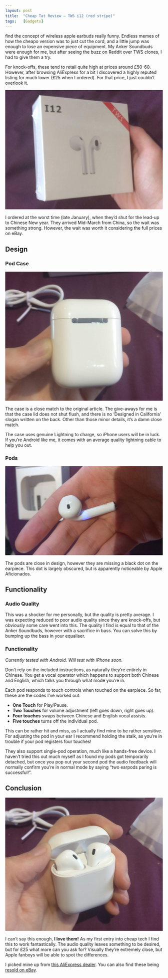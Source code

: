 ```yaml
---
layout: post
title:  "Cheap Tat Review – TWS i12 (red stripe)"
tags:   [Gadgets]
---
```


find the concept of wireless apple earbuds really funny. Endless memes of how the cheapo version was to just cut the cord, and a little jump was enough to lose an expensive piece of equipment. My Anker Soundbuds were enough for me, but after seeing the buzz on Reddit over TWS clones, I had to give them a try.

For knock-offs, these tend to retail quite high at prices around £50-60. However, after browsing AliExpress for a bit I discovered a highly reputed listing for much lower (£25 when I ordered). For that price, I just couldn’t overlook it.

![](/assets/img/IMG_20190321_163844-e1553621392445-1024x774.jpg)

I ordered at the worst time (late January), when they’d shut for the lead-up to Chinese New year. They arrived Mid-March from China, so the wait was something strong. However, the wait was worth it considering the full prices on eBay.

## Design
### Pod Case
![Reverse of the i12 pod case, showing the metal pivot clasp](/assets/img/IMG_20190321_164034-e1553621259844-1024x837.jpg)

The case is a close match to the original article. The give-aways for me is that the case lid does not shut flush, and there is no ‘Designed in California’ slogan written on the back. Other than those minor details, it’s a damn close match.

The case uses genuine Lightning to charge, so iPhone users will be in luck. If you’re Android like me, it comes with an average quality lightning cable to help you out.

### Pods
![](/assets/img/IMG_20190321_164054-1024x576.jpg)

The pods are close in design, however they are missing a black dot on the earpiece. This dot is largely obscured, but is apparently noticeable by Apple Aficionados.

## Functionality
### Audio Quality
This was a shocker for me personally, but the quality is pretty average. I was expecting reduced to poor audio quality since they are knock-offs, but obviously some care went into this. The quality I find is equal to that of the Anker Soundbuds, however with a sacrifice in bass. You can solve this by bumping up the bass in your equaliser.

### Functionality
_Currently tested with Android. Will test with iPhone soon._

Don’t rely on the included instructions, as naturally they’re entirely in Chinese. You get a vocal operator which happens to support both Chinese and English, which talks you through what mode you’re in.

Each pod responds to touch controls when touched on the earpiece. So far, these are the codes I’ve worked out:

*   **One Touch** for Play/Pause.
*   **Two Touches** for volume adjustment (left goes down, right goes up).
*   **Four touches** swaps between Chinese and English vocal assists.
*   **Five touches** turns off the individual pod.

This can be rather hit and miss, as I actually find mine to be rather sensitive. For adjusting the pod in your ear I recommend holding the stalk, as you’re in trouble if your pod registers four touches!

They also support single-pod operation, much like a hands-free device. I haven’t tried this out much myself as I found my pods got temporarily detached, but once you pop out your second pod the audio feedback will normally confirm you’re in normal mode by saying “two earpods paring is successful!”.

## Conclusion
![](/assets/img/IMG_20190321_164040-e1553621679379-1024x865.jpg)

I can’t say this enough, **I love them!** As my first entry into cheap tech I find this to work fantastically. The audio quality leaves something to be desired, but for £25 what more can you ask for? Visually they’re extremely close, but Apple fanboys will be able to spot the differences.

I picked mine up from [this AliExpress dealer](https://www.aliexpress.com/store/product/SWZYOR-i12-TWS-Bluetooth-Earphone-Wireless-earphones-Touch-control-Earbuds-3D-Surround-Sound-Earbuds-Charging-case/3545011_32982114788.html). You can also find these being [resold on eBay](https://www.ebay.co.uk/sch/i.html?_nkw=i12+TWS).
